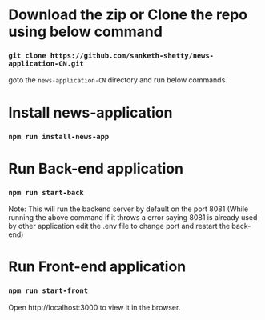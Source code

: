 # Download the zip or Clone the repo using below command
### `git clone https://github.com/sanketh-shetty/news-application-CN.git`
goto the `news-application-CN` directory and run below commands

# Install news-application
### `npm run install-news-app`

# Run Back-end application
### `npm run start-back`


Note: This will run the backend server by default on the port 8081 (While running the above command if it throws a error saying 8081 is already used by other application edit the .env file to change port and restart the back-end)

# Run Front-end application
### `npm run start-front`

Open http://localhost:3000 to view it in the browser.
